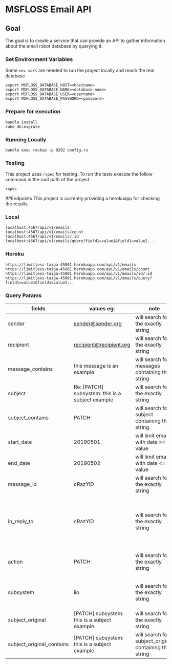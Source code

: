 # MSFLOSS Email API

## Goal
The goal is to create a service that can provide an API to gather information about the email robot database by querying it.

### Set Environment Variables

Some `env vars` are needed to run the project locally and reach the real database

```
export MSFLOSS_DATABASE_HOST=<hostname>
export MSFLOSS_DATABASE_NAME=<database-name>
export MSFLOSS_DATABASE_USER=<username>
export MSFLOSS_DATABASE_PASSWORD=<password>
```

### Prepare for execution

```
bundle install
rake db:migrate

```

### Running Locally
```
bundle exec rackup -p 9292 config.ru
```


### Testing
This project uses `rspec` for testing.
To run the tests execute the follow command in the root path of the project.
```
rspec
```

##Endpoints
This project is currently providing a herokuapp for checking the results.

### Local
```
localhost:4567/api/v1/emails
localhost:4567/api/v1/emails/count
localhost:4567/api/v1/emails/:id
localhost:4567/api/v1/emails/query?field1=value1&field1=value2...
```

### Heroku
```
https://limitless-taiga-45801.herokuapp.com/api/v1/emails
https://limitless-taiga-45801.herokuapp.com/api/v1/emails/count
https://limitless-taiga-45801.herokuapp.com/api/v1/emails/id/:id
https://limitless-taiga-45801.herokuapp.com/api/v1/emails/query?field1=value1&field1=value2...
```

### Query Params

| fields                    | values eg:                                       | note                                                   | description                                                              |
|---------------------------|--------------------------------------------------|--------------------------------------------------------|--------------------------------------------------------------------------|
| sender                    | sender@sender.org                                | will search for the exactly string                     | email "from" field                                                       |
| recipient                 | recipient@recipient.org                          | will search for the exactly string                     | email "to" field                                                         |
| message_contains          | this message is an example                       | will search for messages containing the string         | message body                                                             |
| subject                   | Re: [PATCH] subsystem: this is a subject example | will search for the exactly string                     | email title                                                              |
| subject_contains          | PATCH                                            | will search for subject containing the string          | email title                                                              |
| start_date                | 20190501                                         | will limit emails with date >= value                   | email date                                                               |
| end_date                  | 20190502                                         | will limit emails with date <= value                   | email date                                                               |
| message_id                | cRazYiD                                          | will search for the exactly string                     | gmail message unique id                                                  |
| in_reply_to               | cRazYiD                                          | will search for the exactly string                     | if the message is a reply, it's the message_id from the original message |
| action                    | PATCH                                            | will search for the exactly string                     | what is in the subject message under []                                  |
| subsystem                 | iio                                              | will search for the exactly string                     | what is in the subject message after ] and before :                      |
| subject_original          | [PATCH] subsystem: this is a subject example     | will search for the exactly string                     | Subject without "RE:"                                                    |
| subject_original_contains | [PATCH] subsystem: this is a subject example     | will search for subject_original containing the string | Subject without "RE:"                                                    |